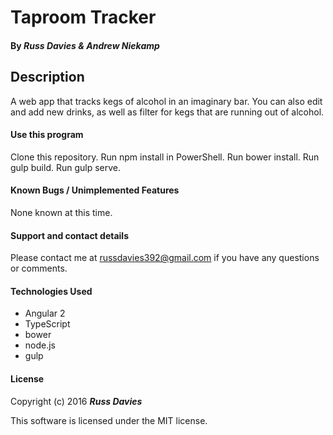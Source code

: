 # Taproom Tracker

#### By _**Russ Davies & Andrew Niekamp**_

## Description
A web app that tracks kegs of alcohol in an imaginary bar. You can also edit and add new drinks, as well as filter for kegs that are running out of alcohol.

#### Use this program
Clone this repository.
Run npm install in PowerShell.
Run bower install.
Run gulp build.
Run gulp serve.

#### Known Bugs / Unimplemented Features
None known at this time.

#### Support and contact details
Please contact me at russdavies392@gmail.com if you have any questions or comments.

#### Technologies Used
* Angular 2
* TypeScript
* bower
* node.js
* gulp

#### License
Copyright (c) 2016 _**Russ Davies**_

This software is licensed under the MIT license.
